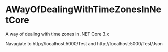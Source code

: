 # AWayOfDealingWithTimeZonesInNetCore
A way of dealing with time zones in .NET Core 3.x

Navagiate to http://localhost:5000/Test and http://localhost:5000/Test/Json 
